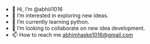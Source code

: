 - 👋 Hi, I’m @abhiii1016
- 👀 I’m interested in exploring new ideas.
- 🌱 I’m currently learning python.
- 💞️ I’m looking to collaborate on new idea development. 
- 📫 How to reach me abhimhaske1016@gmail.com 
